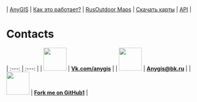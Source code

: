 | [AnyGIS][01] | [Как это работает?][02] | [RusOutdoor Maps][03] | [Скачать карты][04] | [API][05] |


[01]: https://nnngrach.github.io/AnyGIS_maps/index
[02]: https://nnngrach.github.io/AnyGIS_maps/Web/Html/Description_ru
[03]: https://nnngrach.github.io/AnyGIS_maps/Web/Html/RusOutdoor_ru
[04]: https://nnngrach.github.io/AnyGIS_maps/Web/Html/DownloadPage_ru
[05]: https://nnngrach.github.io/AnyGIS_maps/Web/Html/Api_ru



# Contacts


| :---: | :---: |
| <img src="https://nnngrach.github.io/AnyGIS_maps/Web/Img/icon_vk.png" width="60"/> | **[Vk.com/anygis][11]** |
| <img src="https://nnngrach.github.io/AnyGIS_maps/Web/Img/icon_email.png" width="60"/> | **[Anygis@bk.ru][12]** |
| <img src="https://nnngrach.github.io/AnyGIS_maps/Web/Img/icon_git.png" width="60"/> | **[Fork me on GitHub1][13]** |








[11]: https://vk.com/anygis
[12]: mailto:anygis@bk.ru
[13]: https://github.com/nnngrach/AnyGIS_server
[14]: https://github.com/nnngrach/AnyGIS_server



